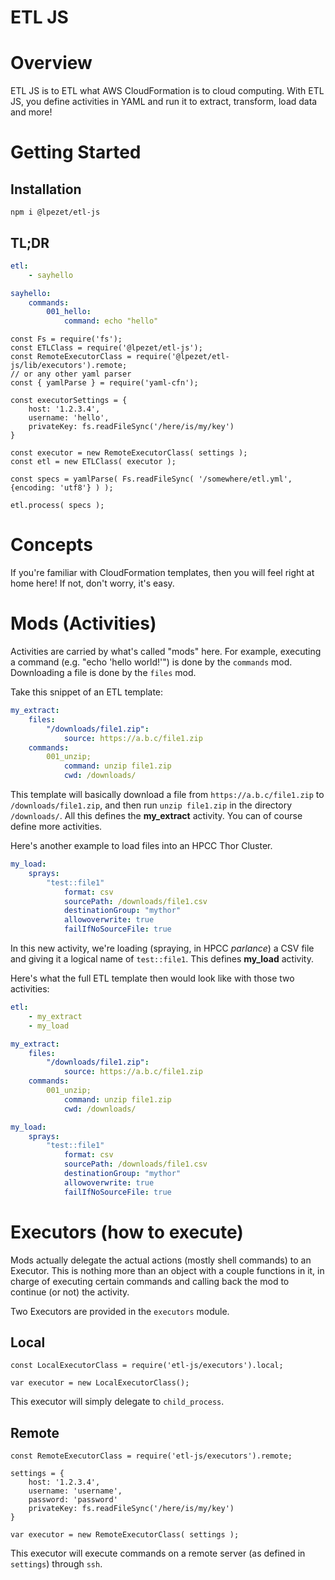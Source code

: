 # ETL JS

# Overview

ETL JS is to ETL what AWS CloudFormation is to cloud computing.
With ETL JS, you define activities in YAML and run it to extract, transform, load data and more!

# Getting Started

## Installation

```nodejs
npm i @lpezet/etl-js
```

## TL;DR

```yaml
etl:
	- sayhello

sayhello:
	commands:
		001_hello:
			command: echo "hello"
```


```nodejs
const Fs = require('fs');
const ETLClass = require('@lpezet/etl-js');
const RemoteExecutorClass = require('@lpezet/etl-js/lib/executors').remote;
// or any other yaml parser
const { yamlParse } = require('yaml-cfn');

const executorSettings = {
	host: '1.2.3.4',
	username: 'hello',
	privateKey: fs.readFileSync('/here/is/my/key')
}

const executor = new RemoteExecutorClass( settings );
const etl = new ETLClass( executor );

const specs = yamlParse( Fs.readFileSync( '/somewhere/etl.yml', {encoding: 'utf8'} ) );

etl.process( specs );
```

# Concepts

If you're familiar with CloudFormation templates, then you will feel right at home here!
If not, don't worry, it's easy.

# Mods (Activities)

Activities are carried by what's called "mods" here. For example, executing a command (e.g. "echo 'hello world!'") is done by the `commands` mod.
Downloading a file is done by the `files` mod.

Take this snippet of an ETL template:

```yaml
my_extract:
	files:
		"/downloads/file1.zip":
			source: https://a.b.c/file1.zip
	commands:
		001_unzip;
			command: unzip file1.zip
			cwd: /downloads/
```

This template will basically download a file from `https://a.b.c/file1.zip` to `/downloads/file1.zip`, and then run `unzip file1.zip` in the directory `/downloads/`.
All this defines the **my_extract** activity. You can of course define more activities.

Here's another example to load files into an HPCC Thor Cluster.

```yaml
my_load:
	sprays:
		"test::file1"
			format: csv
			sourcePath: /downloads/file1.csv
			destinationGroup: "mythor"
			allowoverwrite: true
			failIfNoSourceFile: true
```
In this new activity, we're loading (spraying, in HPCC *parlance*) a CSV file and giving it a logical name of `test::file1`.
This defines **my_load** activity.

Here's what the full ETL template then would look like with those two activities:

```yaml
etl:
	- my_extract
	- my_load

my_extract:
	files:
		"/downloads/file1.zip":
			source: https://a.b.c/file1.zip
	commands:
		001_unzip;
			command: unzip file1.zip
			cwd: /downloads/

my_load:
	sprays:
		"test::file1"
			format: csv
			sourcePath: /downloads/file1.csv
			destinationGroup: "mythor"
			allowoverwrite: true
			failIfNoSourceFile: true
```

# Executors (how to execute)

Mods actually delegate the actual actions (mostly shell commands) to an Executor.
This is nothing more than an object with a couple functions in it, in charge of executing certain commands and calling back the mod to continue (or not) the activity.

Two Executors are provided in the `executors` module.

## Local

```nodejs
const LocalExecutorClass = require('etl-js/executors').local;

var executor = new LocalExecutorClass();

```

This executor will simply delegate to `child_process`.


## Remote

```nodejs
const RemoteExecutorClass = require('etl-js/executors').remote;

settings = {
	host: '1.2.3.4',
	username: 'username',
	password: 'password'
	privateKey: fs.readFileSync('/here/is/my/key')
}

var executor = new RemoteExecutorClass( settings );

```

This executor will execute commands on a remote server (as defined in `settings`) through `ssh`.

